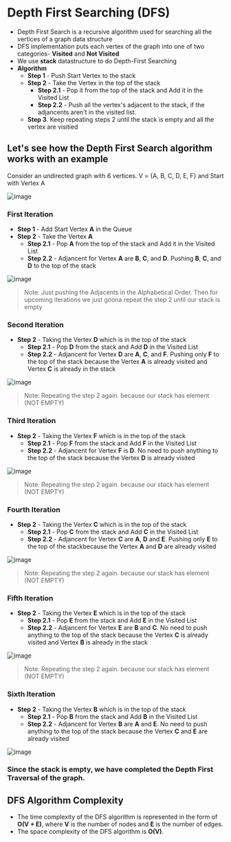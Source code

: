 # Depth First Searching (DFS)

- Depth First Search is a recursive algorithm used for searching all the vertices of a graph data structure
- DFS implementation puts each vertex of the graph into one of two categories- **Visited** and **Not Visited**
- We use **stack** datastructure to do Depth-First Searching
- **Algorithm**
  - **Step 1** - Push Start Vertex to the stack
  - **Step 2** - Take the Vertex in the top of the stack
    - **Step 2.1** - Pop it from the top of the stack and Add it in the Visited List
    - **Step 2.2** - Push all the vertex's adjacent to the stack, if the adjancents aren't in the visited list.
  - **Step 3**. Keep repeating steps 2 until the stack is empty and all the vertex are visitied

## Let's see how the Depth First Search algorithm works with an example

Consider an undirected graph with 6 vertices.  V = {A, B, C, D, E, F} and Start with Vertex A

![image](https://user-images.githubusercontent.com/70228962/173314050-d1476681-f131-4609-8906-90fd0e0123b6.png)

### First Iteration

- **Step 1** - Add Start Vertex **A** in the Queue
- **Step 2** - Take the Vertex **A** 
   - **Step 2.1** - Pop **A** from the top of the stack and Add it in the Visited List
   - **Step 2.2** - Adjancent for Vertex **A** are **B**, **C**, and **D**. Pushing  **B**, **C**, and **D** to the top of the stack
   
![image](https://user-images.githubusercontent.com/70228962/173315307-f1ecbe65-5f5a-47f5-afe9-c6655555ad81.png)

> Note: Just pushing the Adjacents in the Alphabetical Order. Then for upcoming iterations we just goona repeat the step 2 until our stack is empty

### Second Iteration

- **Step 2** - Taking the Vertex **D** which is in the top of  the stack
   - **Step 2.1** - Pop **D** from the stack and Add **D** in the Visited List
   - **Step 2.2** - Adjancent for Vertex **D** are **A**, **C**, and **F**. Pushing only **F** to the top of the stack because the Vertex **A** is already visited and Vertex **C** is already in the stack

![image](https://user-images.githubusercontent.com/70228962/173315781-30ff5b14-02f5-4142-9358-1f71840b0fb9.png)

> Note: Repeating the step 2 again. because our stack has element (NOT EMPTY)

### Third Iteration

- **Step 2** - Taking the Vertex **F** which is in the top of  the stack
   - **Step 2.1** - Pop **F** from the stack and Add **F** in the Visited List
   - **Step 2.2** - Adjancent for Vertex **F** is **D**. No need to push anything to the top of the stack because the Vertex **D** is already visited 

![image](https://user-images.githubusercontent.com/70228962/173316268-f8c80d02-9951-4650-8c17-da17f98d5179.png)

> Note: Repeating the step 2 again. because our stack has element (NOT EMPTY)

### Fourth Iteration

- **Step 2** - Taking the Vertex **C** which is in the top of  the stack
   - **Step 2.1** - Pop **C** from the stack and Add **C** in the Visited List
   - **Step 2.2** - Adjancent for Vertex **C** are **A**, **D** and **E**. Pushing only **E** to the top of the stackbecause the Vertex  **A** and **D** are already visited 

![image](https://user-images.githubusercontent.com/70228962/173316883-92439b08-9194-4b85-8052-44a0b9a5b71c.png)

> Note: Repeating the step 2 again. because our stack has element (NOT EMPTY)

### Fifth Iteration

- **Step 2** - Taking the Vertex **E** which is in the top of  the stack
   - **Step 2.1** - Pop **E** from the stack and Add **E** in the Visited List
   - **Step 2.2** - Adjancent for Vertex **E** are **B** and **C**.  No need to push anything to the top of the stack because the Vertex **C** is already visited and  Vertex **B** is already in the stack

![image](https://user-images.githubusercontent.com/70228962/173317034-2067d0c4-45be-42ae-b1a7-e26d2fed8330.png)

> Note: Repeating the step 2 again. because our stack has element (NOT EMPTY)

### Sixth Iteration

- **Step 2** - Taking the Vertex **B** which is in the top of  the stack
   - **Step 2.1** - Pop **B** from the stack and Add **B** in the Visited List
   - **Step 2.2** - Adjancent for Vertex **B** are **A** and **E**.  No need to push anything to the top of the stack because the Vertex **C** and **E** are already visited 

![image](https://user-images.githubusercontent.com/70228962/173317523-61d52c06-0bdf-487b-9fc1-ae76870e4df8.png)

### Since the stack is empty, we have completed the Depth First Traversal of the graph.

## DFS Algorithm Complexity 

- The time complexity of the DFS algorithm is represented in the form of **O(V + E)**, where **V** is the number of nodes and **E** is the number of edges. 
- The space complexity of the DFS algorithm is **O(V)**.
